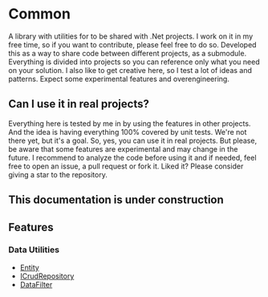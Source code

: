 # Common

A library with utilities for to be shared with .Net projects.
I work on it in my free time, so if you want to contribute, please feel free to do so.
Developed this as a way to share code between different projects, as a submodule. Everything is divided into projects so you can reference only what you need on your solution.
I also like to get creative here, so I test a lot of ideas and patterns. Expect some experimental features and overengineering.

## Can I use it in real projects?

Everything here is tested by me in by using the features in other projects. And the idea is having everything 100% covered by unit tests. We're not there yet, but it's a goal.
So, yes, you can use it in real projects. But please, be aware that some features are experimental and may change in the future. I recommend to analyze the code before using it and if needed, feel free to open an issue, a pull request or fork it.
Liked it? Please consider giving a star to the repository.

## This documentation is under construction

## Features

### Data Utilities

- [Entity](./docs/Entity.md)
- [ICrudRepository](./docs/ICrudRepository.md)
- [DataFilter](./docs/DataFilter.md)

